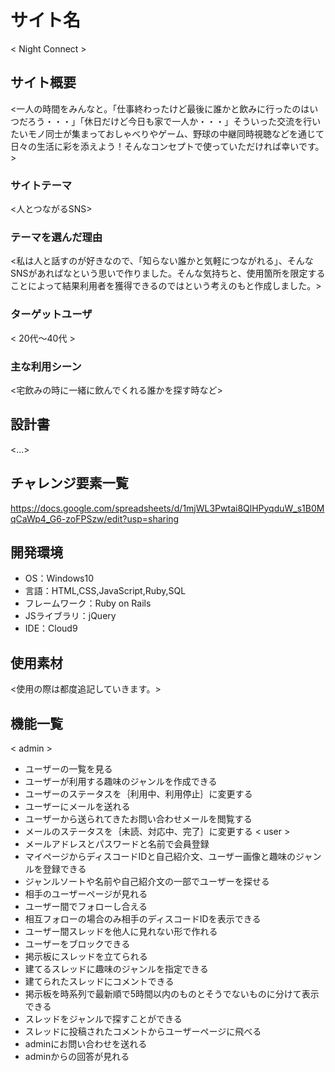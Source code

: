 # サイト名
< Night Connect >

## サイト概要
<一人の時間をみんなと。「仕事終わったけど最後に誰かと飲みに行ったのはいつだろう・・・」「休日だけど今日も家で一人か・・・」そういった交流を行いたいモノ同士が集まっておしゃべりやゲーム、野球の中継同時視聴などを通じて日々の生活に彩を添えよう！そんなコンセプトで使っていただければ幸いです。>

### サイトテーマ
<人とつながるSNS>

### テーマを選んだ理由
<私は人と話すのが好きなので、「知らない誰かと気軽につながれる」、そんなSNSがあればなという思いで作りました。そんな気持ちと、使用箇所を限定することによって結果利用者を獲得できるのではという考えのもと作成しました。>

### ターゲットユーザ
< 20代～40代 >

### 主な利用シーン
<宅飲みの時に一緒に飲んでくれる誰かを探す時など>

## 設計書
<...>

## チャレンジ要素一覧
<https://docs.google.com/spreadsheets/d/1mjWL3Pwtai8QlHPyqduW_s1B0MqCaWp4_G6-zoFPSzw/edit?usp=sharing>

## 開発環境
- OS：Windows10
- 言語：HTML,CSS,JavaScript,Ruby,SQL
- フレームワーク：Ruby on Rails
- JSライブラリ：jQuery
- IDE：Cloud9

## 使用素材
<使用の際は都度追記していきます。>

## 機能一覧
< admin >
- ユーザーの一覧を見る
- ユーザーが利用する趣味のジャンルを作成できる
- ユーザーのステータスを｛利用中、利用停止｝に変更する
- ユーザーにメールを送れる
- ユーザーから送られてきたお問い合わせメールを閲覧する
- メールのステータスを｛未読、対応中、完了｝に変更する
< user >
- メールアドレスとパスワードと名前で会員登録
- マイページからディスコードIDと自己紹介文、ユーザー画像と趣味のジャンルを登録できる
- ジャンルソートや名前や自己紹介文の一部でユーザーを探せる
- 相手のユーザーページが見れる
- ユーザー間でフォローし合える
- 相互フォローの場合のみ相手のディスコードIDを表示できる
- ユーザー間スレッドを他人に見れない形で作れる
- ユーザーをブロックできる
- 掲示板にスレッドを立てられる
- 建てるスレッドに趣味のジャンルを指定できる
- 建てられたスレッドにコメントできる
- 掲示板を時系列で最新順で5時間以内のものとそうでないものに分けて表示できる
- スレッドをジャンルで探すことができる
- スレッドに投稿されたコメントからユーザーページに飛べる
- adminにお問い合わせを送れる
- adminからの回答が見れる